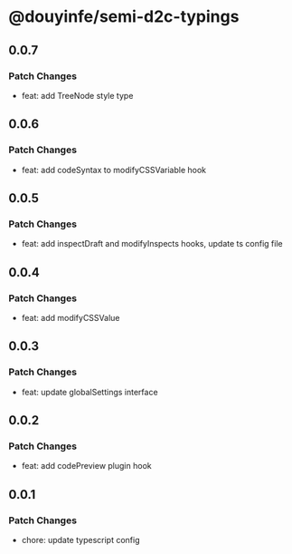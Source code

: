 # @douyinfe/semi-d2c-typings

## 0.0.7

### Patch Changes

- feat: add TreeNode style type

## 0.0.6

### Patch Changes

- feat: add codeSyntax to modifyCSSVariable hook

## 0.0.5

### Patch Changes

- feat: add inspectDraft and modifyInspects hooks, update ts config file

## 0.0.4

### Patch Changes

- feat: add modifyCSSValue

## 0.0.3

### Patch Changes

- feat: update globalSettings interface

## 0.0.2

### Patch Changes

- feat: add codePreview plugin hook

## 0.0.1

### Patch Changes

- chore: update typescript config
